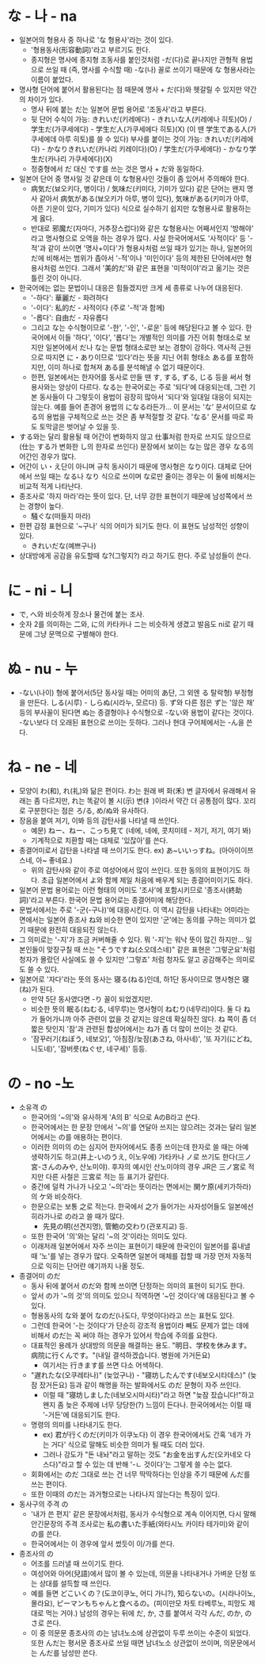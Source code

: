 # な - 나 - na
- 일본어의 형용사 중 하나로 'な 형용사'라는 것이 있다.
  - '형용동사(形容動詞)'라고 부르기도 한다.
  - 종지형은 명사에 종지형 조동사를 붙인것처럼 -だ(다)로 끝나지만 관형적 용법으로 쓰일 때 (즉, 명사를 수식할 때) -な(나) 꼴로 쓰이기 때문에 な 형용사라는 이름이 붙었다.
- 명사형 단어에 붙어서 활용된다는 점 때문에 명사 + だ(다)와 헷갈릴 수 있지만 약간의 차이가 있다.
  - 명사 뒤에 붙는 だ는 일본어 문법 용어로 '조동사'라고 부른다.
  - 뒷 단어 수식이 가능: きれいだ(키레에다) - きれいな人(키레에나 히토)(O) / 学生だ(가쿠세에다) - 学生だ人(가쿠세에다 히토)(X) (이 땐 学生である人(가쿠세에데 아루 히토)를 쓸 수 있다)
부사를 붙이는 것이 가능: きれいだ(키레에다) - かなりきれいだ(카나리 키레이다)(O) / 学生だ(가쿠세에다) - かなり学生だ(카나리 가쿠세에다)(X)
  - 정중형에서 だ 대신 です를 쓰는 것은 명사 + だ와 동일하다.
- 일본어 단어 중 명사일 것 같은데 이 な형용사인 것들이 좀 있어서 주의해야 한다.
  - 病気だ(뵤오키다, 병이다) / 気味だ(키미다, 기미가 있다) 같은 단어는 왠지 명사 같아서 病気がある(뵤오키가 아루, 병이 있다), 気味がある(키미가 아루, 아픈 기운이 있다, 기미가 있다) 식으로 실수하기 쉽지만 な형용사로 활용하는 게 옳다.
  - 반대로 邪魔だ(자마다, 거추장스럽다)와 같은 な형용사는 어째서인지 '방해야' 라고 명사형으로 오역을 하는 경우가 많다. 사실 한국어에서도 '사적이다' 등 '-적'과 같이 쓰이면 '명사+이다'가 형용사처럼 쓰일 때가 있기는 하나, 일본어의 だ에 비해서는 범위가 좁아서 '-적'이나 '미인이다' 등의 제한된 단어에서만 형용사처럼 쓰인다. 그래서 '美的だ'와 같은 표현을 '미적이야'라고 옮기는 것은 틀린 것이 아니다.
- 한국어에는 없는 문법이니 대응은 힘들겠지만 크게 세 종류로 나누어 대응된다.
  - '-하다': 華麗だ - 화려하다
  - '-이다': 私的だ - 사적이다 (주로 '-적'과 함께)
  - '-롭다': 自由だ - 자유롭다
  - 그리고 な는 수식형이므로 '-한', '-인', '-로운' 등에 해당된다고 볼 수 있다. 한국어에서 이들 '하다', '이다', '롭다'는 개별적인 의미를 가진 어휘 형태소로 보지만 일본어에서 だ나 な는 문법 형태소로만 보는 경향이 강하다. 역사적 근원으로 따지면 に・あり이므로 '있다'라는 뜻을 지닌 어휘 형태소 ある를 포함하지만, 이미 하나로 합쳐져 ある를 분석해낼 수 없기 때문이다.
  - 한편, 일본에서는 한자어를 동사로 만들 땐 す, する, ずる, じる 등을 써서 형용사와는 양상이 다르다.
なる는 한국어로는 주로 '되다'에 대응되는데, 그런 기본 동사들이 다 그렇듯이 용법이 굉장히 많아서 '되다'와 일대일 대응이 되지는 않는다. 예를 들어 존경어 용법의 になる라든가... 이 문서는 'な' 문서이므로 なる의 용법을 구체적으로 쓰는 것은 좀 부적절할 것 같다. 'なる' 문서를 따로 파도 토막글은 벗어날 수 있을 듯.
- する와는 달리 활용될 때 어간이 변화하지 않고 仕事처럼 한자로 쓰지도 않으므로(仕는 する가 변화한 し의 한자로 쓰인다) 문장에서 보이는 な는 많은 경우 なる의 어간인 경우가 많다.
- 어간이 い・え단이 아니며 규칙 동사이기 때문에 명사형은 なり이다. 대체로 단어에서 쓰일 때는 なる나 なり 식으로 쓰이며 な로만 줄이는 경우는 이 둘에 비해서는 비교적 적게 나타난다.
- 종조사로 '하지 마라'라는 뜻이 있다. 단, 너무 강한 표현이기 때문에 남성쪽에서 쓰는 경향이 높다.
  - 騒ぐな(떠들지 마라)
- 한편 감정 표현으로 '~구나' 식의 어미가 되기도 한다. 이 표현도 남성적인 성향이 있다.
  - きれいだな(예쁘구나)
- 상대방에게 공감을 유도할때 な?(그렇지?) 라고 하기도 한다. 주로 남성들이 쓴다.

# に - ni - 니
- で, へ와 비슷하게 장소나 물건에 붙는 조사.
- 숫자 2를 의미하는 二와, に의 카타카나 ニ는 비슷하게 생겼고 발음도 ni로 같기 때문에 그냥 문맥으로 구별해야 한다.

# ぬ - nu - 누
- -ない(나이) 형에 붙어서(5단 동사일 때는 어미의 あ단, 그 외엔 る 탈락형) 부정형을 만든다. しる(시루) - しらぬ(시라누, 모르다) 등. ず와 다른 점은 ず는 '않은 채' 등의 부사꼴이 된다면 ぬ는 종결형이나 수식형으로 -ない와 용법이 같다는 것이다. -ない보다 더 오래된 표현으로 쓰이는 듯하다. 그러나 현대 구어체에서는 -ん을 쓴다.

# ね - ne - 네
- 모양이 わ(和), れ(礼)와 닮은 편이다. わ는 원래 벼 화(禾) 변 글자에서 유래해서 유래는 좀 다르지만, れ는 똑같이 볼 시(示) 변(礻)이라서 약간 더 공통점이 많다. 꼬리로 구분한다는 점은 ろ/る, め/ぬ와 유사하다.
- 장음을 붙여 저기, 이봐 등의 감탄사를 나타낼 때 쓰인다.
  - 예문) ねー、ねー、こっち見て (네에, 네에, 콧치미테 - 저기, 저기, 여기 봐)
  - 기계적으로 치환할 때는 대체로 '있잖아'를 쓴다.
- 종결어미로서 감탄을 나타낼 때 쓰이기도 한다. ex) あ~いいっすね。(아아이이쯔스네, 아~ 좋네요.)
  - 위의 감탄사와 같이 주로 여성어에서 많이 쓰인다. 또한 동의의 표현이기도 하다. 초급 일본어에서 よ와 함께 제일 처음에 배우게 되는 종결어미이기도 하다.
- 일본어 문법 용어로는 이런 형태의 어미도 '조사'에 포함시키므로 '종조사(終助詞)'라고 부른다. 한국어 문법 용어로는 종결어미에 해당한다.
- 문법서에서는 주로 '-군(-구나)'에 대응시킨다. 이 역시 감탄을 나타내는 어미라는 면에서는 일본어 종조사 ね와 비슷한 면이 있지만 '군'에는 동의를 구하는 의미가 없기 때문에 완전히 대응되진 않는다.
- 그 의미로는 '-지'가 조금 커버해줄 수 있다. 뭐 '-지'는 워낙 뜻이 많긴 하지만... 일본인들이 맞장구칠 때 쓰는 "そうですね(소오데스네)" 같은 표현은 '그렇군요'처럼 청자가 몰랐던 사실에도 쓸 수 있지만 '그렇죠' 처럼 청자도 알고 공감해주는 의미로도 쓸 수 있다.
- 일본어로 '자다'라는 뜻의 동사는 寝る(ねる)인데, 하1단 동사이므로 명사형은 寝(ね)가 된다.
  - 만약 5단 동사였다면 -り 꼴이 되었겠지만.
  - 비슷한 뜻의 眠る(ねむる, 네무루)는 명사형이 ねむり(네무리)이다. 둘 다 ね가 들어가니까 아주 관련이 없을 것 같지는 않은데 확실하진 않다. ね 쪽이 좀 더 짧은 탓인지 '잠'과 관련된 합성어에서는 ね가 좀 더 많이 쓰이는 것 같다.
  - '잠꾸러기(ねぼう, 네보오)', '아침잠/늦잠(あさね, 아사네)', '또 자기(にどね, 니도네)', '잠버릇(ねぐせ, 네구세)' 등등.

# の - no -노
- 소유격 の
  - 한국어의 '~의'와 유사하게 'A의 B' 식으로 AのB라고 쓴다.
  - 한국어에서는 한 문장 안에서 '~의'를 연달아 쓰지는 않으려는 것과는 달리 일본어에서는 の를 애용하는 편이다.
  - 이러한 의미의 の는 심지어 한자어에서도 종종 쓰이는데 한자로 쓸 때는 아예 생략하기도 하고(井上-いのうえ, 이노우에) 가타카나 ノ로 쓰기도 한다(三ノ宮-さんのみや, 산노미야). 후자의 예시인 산노미야의 경우 JR은 三ノ宮로 적지만 다른 사철은 三宮로 적는 등 표기가 갈린다.
  - 중간에 덜컥 가나가 나오고 '~의'라는 뜻이라는 면에서는 関ケ原(세키가하라)의 ケ와 비슷하다.
  - 한문으로는 보통 之로 적는다. 한국에서 之가 들어가는 사자성어들도 일본에선 히라가나로 の라고 쓸 때가 많다.
    - 先見の明(선견지명), 管鮑の交わり(관포지교) 등.
  - 또한 한국어 '의'와는 달리 '~의 것'이라는 의미도 있다.
  - 이래저래 일본어에서 자주 쓰이는 표현이기 때문에 한국인이 일본어를 흉내낼 때 '노'를 넣는 경우가 많다. 오죽하면 일본어 매체를 접할 때 가장 먼저 자동적으로 익히는 단어란 얘기까지 나올 정도.
- 종결어미 のだ
  - 동사 뒤에 붙어서 のだ와 함께 쓰이면 단정하는 의미의 표현이 되기도 한다.
  - 앞서 の가 '~의 것'의 의미도 있으니 직역하면 '~인 것이다'에 대응된다고 볼 수 있다.
  - 형용동사의 な와 붙어 なのだ(나도다, 무엇이다)라고 쓰는 표현도 있다.
  - 그런데 한국어 '-는 것이다'가 단순히 강조적 용법이라 빼도 문제가 없는 데에 비해서 のだ는 꼭 써야 하는 경우가 있어서 학습에 주의를 요한다.
  - 대표적인 용례가 상대방의 의문을 해결하는 용도. "明日、学校を休みます。病院に行くんです。"(내일 결석하겠습니다. 병원에 가거든요)
    - 여기서는 行きます를 쓰면 다소 어색하다.
  - "遅れたな(오쿠레타나)" (늦었구나) - "寝坊したんです(네보오시타데스)" (늦잠 잤거든요) 등과 같이 해명을 하는 발화에서도 のだ 문형이 자주 쓰인다.
    - 이럴 때 "寝坊しました(네보오시마시타)"라고 하면 "늦잠 잤습니다!"하고 왠지 좀 늦은 주제에 너무 당당한(?) 느낌이 든다나. 한국어에서는 이럴 때 '-거든'에 대응되기도 한다.
  - 명령의 의미를 나타내기도 한다.
    - ex) 君が行くのだ(키미가 이쿠노다) 이 경우 한국어에서도 간혹 '네가 가는 거다' 식으로 말해도 비슷한 의미가 될 때도 더러 있다.
    - 그러나 강도가 "돈 내놔"라고 말하는 것도 "お金を出すんだ(오카네오 다스다)"라고 할 수 있는 데 반해 '-ㄴ 것이다'는 그렇게 쓸 수는 없다.
  - 회화에서는 のだ 그대로 쓰는 건 너무 딱딱하다는 인상을 주기 때문에 んだ를 쓰는 편이다.
  - 또한 이때의 のだ는 과거형으로는 나타나지 않는다는 특징이 있다.
- 동사구의 주격 の
  - '내가 쓴 편지' 같은 문장에서처럼, 동사가 수식형으로 계속 이어지면, 다시 말해 안긴문장의 주격 조사로는 私の書いた手紙(와타시노 카이타 테가미)와 같이 の를 쓴다.
  - 한국어에서는 이 경우에 앞서 썼듯이 이/가를 쓴다.
- 종조사의 の
  - 어조를 드러낼 때 쓰이기도 한다.
  - 여성어와 아어(兒語)에서 많이 볼 수 있는데, 의문을 나타내거나 가벼운 단정 또는 상대를 설득할 때 쓰인다.
  - 예를 들면 どこいくの？(도코이쿠노, 어디 가니?), 知らないの。(시라나이노, 몰라요), ピーマンもちゃんと食べるの。(피이만모 차토 타베루노, 피망도 제대로 먹는 거야.) 남성의 경우는 뒤에 だ, か, さ를 붙여서 각각 んだ, のか, のさ로 쓴다.
  - 이 중 의문문 종조사의 の는 남녀노소에 상관없이 두루 쓰이는 수준이 되었다. 또한 んだ는 평서문 종조사로 쓰일 때면 남녀노소 상관없이 쓰이며, 의문문에서는 んだ를 남성만 쓴다.
